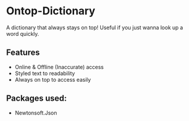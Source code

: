 # Ontop-Dictionary
A dictionary that always stays on top! 
Useful if you just wanna look up a word quickly.

## Features
- Online & Offline (Inaccurate) access
- Styled text to readability
- Always on top to access easily

## Packages used:
- Newtonsoft.Json
